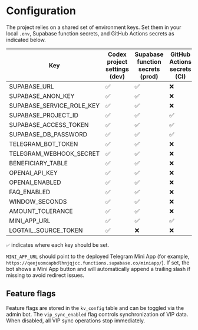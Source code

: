 # Configuration

The project relies on a shared set of environment keys. Set them in your local `.env`, Supabase function secrets, and GitHub Actions secrets as indicated below.

| Key                       | Codex project settings (dev) | Supabase function secrets (prod) | GitHub Actions secrets (CI) |
| ------------------------- | ---------------------------- | -------------------------------- | --------------------------- |
| SUPABASE_URL              | ✅                           | ✅                               | ❌                          |
| SUPABASE_ANON_KEY         | ✅                           | ✅                               | ❌                          |
| SUPABASE_SERVICE_ROLE_KEY | ✅                           | ✅                               | ❌                          |
| SUPABASE_PROJECT_ID       | ✅                           | ✅                               | ✅                          |
| SUPABASE_ACCESS_TOKEN     | ✅                           | ✅                               | ✅                          |
| SUPABASE_DB_PASSWORD      | ✅                           | ✅                               | ✅                          |
| TELEGRAM_BOT_TOKEN        | ✅                           | ✅                               | ❌                          |
| TELEGRAM_WEBHOOK_SECRET   | ✅                           | ✅                               | ❌                          |
| BENEFICIARY_TABLE         | ✅                           | ✅                               | ❌                          |
| OPENAI_API_KEY            | ✅                           | ✅                               | ❌                          |
| OPENAI_ENABLED            | ✅                           | ✅                               | ❌                          |
| FAQ_ENABLED               | ✅                           | ✅                               | ❌                          |
| WINDOW_SECONDS            | ✅                           | ✅                               | ❌                          |
| AMOUNT_TOLERANCE          | ✅                           | ✅                               | ❌                          |
| MINI_APP_URL              | ✅                           | ✅                               | ✅                          |
| LOGTAIL_SOURCE_TOKEN      | ✅                           | ❌                               | ❌                          |

`✅` indicates where each key should be set.

`MINI_APP_URL` should point to the deployed Telegram Mini App (for example, `https://qeejuomcapbdlhnjqjcc.functions.supabase.co/miniapp/`). If set, the bot shows a Mini App button and will automatically append a trailing slash if missing to avoid redirect issues.

## Feature flags

Feature flags are stored in the `kv_config` table and can be toggled via the admin bot.
The `vip_sync_enabled` flag controls synchronization of VIP data. When disabled,
all VIP sync operations stop immediately.
